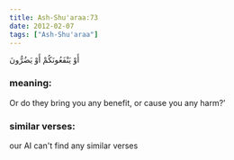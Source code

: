 ```yaml
---
title: Ash-Shu'araa:73
date: 2012-02-07
tags: ["Ash-Shu'araa"]
---
```

أَوْ يَنْفَعُونَكُمْ أَوْ يَضُرُّونَ
### meaning: 
Or do they bring you any benefit, or cause you any harm?’
### similar verses: 

our AI can't find any similar verses





